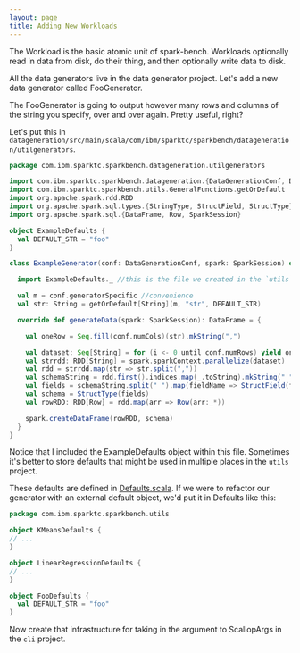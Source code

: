 ```yaml
---
layout: page
title: Adding New Workloads
---
```


The Workload is the basic atomic unit of spark-bench. 
Workloads optionally read in data from disk, do their thing, and then optionally write data to disk.



All the data generators live in the data generator project. Let's add a new data generator called FooGenerator.

The FooGenerator is going to output however many rows and columns of the string you specify, over and over again.
Pretty useful, right?

Let's put this in `datageneration/src/main/scala/com/ibm/sparktc/sparkbench/datageneration/utilgenerators`.

```scala
package com.ibm.sparktc.sparkbench.datageneration.utilgenerators

import com.ibm.sparktc.sparkbench.datageneration.{DataGenerationConf, DataGenerator}
import com.ibm.sparktc.sparkbench.utils.GeneralFunctions.getOrDefault
import org.apache.spark.rdd.RDD
import org.apache.spark.sql.types.{StringType, StructField, StructType}
import org.apache.spark.sql.{DataFrame, Row, SparkSession}

object ExampleDefaults {
  val DEFAULT_STR = "foo"
}

class ExampleGenerator(conf: DataGenerationConf, spark: SparkSession) extends DataGenerator(conf, spark) {

  import ExampleDefaults._ //this is the file we created in the `utils` project, all the wiring to get the project dependencies talking is already in place!

  val m = conf.generatorSpecific //convenience
  val str: String = getOrDefault[String](m, "str", DEFAULT_STR)

  override def generateData(spark: SparkSession): DataFrame = {

    val oneRow = Seq.fill(conf.numCols)(str).mkString(",")

    val dataset: Seq[String] = for (i <- 0 until conf.numRows) yield oneRow
    val strrdd: RDD[String] = spark.sparkContext.parallelize(dataset)
    val rdd = strrdd.map(str => str.split(","))
    val schemaString = rdd.first().indices.map(_.toString).mkString(" ")
    val fields = schemaString.split(" ").map(fieldName => StructField(fieldName, StringType, nullable = false))
    val schema = StructType(fields)
    val rowRDD: RDD[Row] = rdd.map(arr => Row(arr:_*))

    spark.createDataFrame(rowRDD, schema)
  }
}
```

Notice that I included the ExampleDefaults object within this file. Sometimes it's better to store defaults that might be used in multiple places in the
`utils` project.

These defaults are defined in [Defaults.scala](../utils/src/main/scala/com/ibm/sparktc/sparkbench/utils/Defaults.scala). If we were
to refactor our generator with an external default object, we'd put it in Defaults like this:

```scala
package com.ibm.sparktc.sparkbench.utils

object KMeansDefaults {
// ...
}

object LinearRegressionDefaults {
// ...
}

object FooDefaults {
  val DEFAULT_STR = "foo"
}
```

Now create that infrastructure for taking in the argument to ScallopArgs in the `cli` project.

